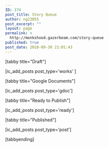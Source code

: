 ```yaml
---
ID: 174
post_title: Story Queue
author: ng23055
post_excerpt: ""
layout: page
permalink: >
  http://monkshood.gazerbeam.com/story-queue
published: true
post_date: 2018-09-30 21:01:43
---
```

[tabby title="Draft"]

[ic_add_posts post_type='works' ]

[tabby title="Google Documents"]

[ic_add_posts post_type='gdoc']

[tabby title="Ready to Publish"]

[ic_add_posts post_type='ready']

[tabby title="Published"]

[ic_add_posts post_type='post']

[tabbyending]